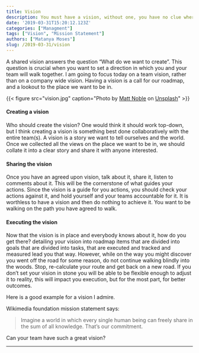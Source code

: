 ```yaml
---
title: Vision
description: You must have a vision, without one, you have no clue where you are going
date: '2019-03-31T15:20:12.123Z'
categories: ["Managment"]
tags: ["Vision", "Mission Statement"]
authors: ["Matanya Moses"]
slug: /2019-03-31/vision
---
```


A shared vision answers the question “What do we want to create”. This question is crucial when you want to set a direction in which you and your team will walk together. I am going to focus today on a team vision, rather than on a company wide vision. Having a vision is a call for our roadmap, and a lookout to the place we want to be in.

{{< figure src="vision.jpg" caption="Photo by [Matt Noble](https://unsplash.com/@mcnoble) on [Unsplash](https://unsplash.com)" >}}

#### Creating a vision

Who should create the vision? One would think it should work top-down, but I think creating a vision is something best done collaboratively with the entire team(s). A vision is a story we want to tell ourselves and the world. Once we collected all the views on the place we want to be in, we should collate it into a clear story and share it with anyone interested.

#### Sharing the vision

Once you have an agreed upon vision, talk about it, share it, listen to comments about it. This will be the cornerstone of what guides your actions. Since the vision is a guide for you actions, you should check your actions against it, and hold yourself and your teams accountable for it. It is worthless to have a vision and then do nothing to achieve it. You want to be walking on the path you have agreed to walk.

#### Executing the vision

Now that the vision is in place and everybody knows about it, how do you get there? detailing your vision into roadmap items that are divided into goals that are divided into tasks, that are executed and tracked and measured lead you that way. However, while on the way you might discover you went off the road for some reason, do not continue walking blindly into the woods. Stop, re-calculate your route and get back on a new road. If you don’t set your vision in stone you will be able to be flexible enough to adjust it to reality, this will impact you execution, but for the most part, for better outcomes.

Here is a good example for a vision I admire.

Wikimedia foundation mission statement says:

> Imagine a world in which every single human being can freely share in the sum of all knowledge. That’s our commitment.

Can your team have such a great vision?

---
